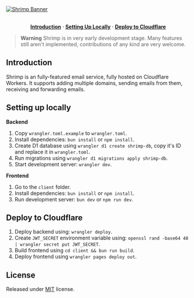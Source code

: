 <a href="https://github.com/filipkania/shrimp">
  <img alt="Shrimp Banner" src="https://github.com/filipkania/shrimp/assets/36205125/976d58ed-84c0-4936-97a9-54694c0bd335">
</a>
<br />
<br />
<p align="center">
  <a href="#introduction"><strong>Introduction</strong></a> ·
  <a href="#setting-up-locally"><strong>Setting Up Locally</strong></a> ·
  <a href="#deploy-to-cloudflare"><strong>Deploy to Cloudflare</strong></a>
</p>

> **Warning**
> Shrimp is in very early development stage. Many features still aren't implemented, contributions of any kind are very welcome.

## Introduction

Shrimp is an fully-featured email service, fully hosted on Cloudflare Workers. It supports adding multiple domains, sending emails from them, receiving and forwarding emails.

## Setting up locally

**Backend**
1. Copy `wrangler.toml.example` to `wrangler.toml`.
2. Install dependencies: `bun install` or `npm install`.
3. Create D1 database using `wrangler d1 create shrimp-db`, copy it's ID and replace it in `wrangler.toml`.
4. Run migrations using `wrangler d1 migrations apply shrimp-db`.
5. Start development server: `wrangler dev`.

**Frontend**
1. Go to the `client` folder.
2. Install dependencies: `bun install` or `npm install`.
3. Run development server: `bun dev` or `npm run dev`.

## Deploy to Cloudflare

1. Deploy backend using: `wrangler deploy`.
2. Create `JWT_SECRET` environment variable using: `openssl rand -base64 48 | wrangler secret put JWT_SECRET`.
3. Build frontend using `cd client && bun run build`.
4. Deploy frontend using `wrangler pages deploy out`.

## License

Released under [MIT](/LICENSE) license.

